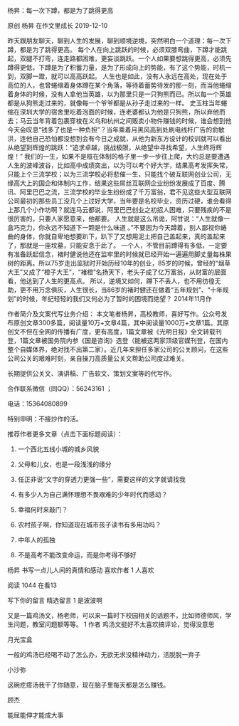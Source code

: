 杨昇：每一次下蹲，都是为了跳得更高

原创 杨昇  在作文里成长  2019-12-10

昨天跟朋友聊天，聊到人生的发展，聊到顺境逆境，突然明白一个道理：每一次下蹲，都是为了跳得更高。
每个人在向上跳跃的时候，必须双膝弯曲，下蹲才能跳起，双腿不打弯，连走路都困难，更妄谈跳跃。一个人如果要想跳得更高，必须先蹲得更低，下蹲是为了积蓄力量，是为了形成向上的势能，有了这个势能，时机一到，双脚一蹬，就可以高高跃起。
人生也是如此，没有人永远在高处，现在处于高位的人，也曾蜷缩着身体蹲在某个角落，等待着蓄势待发的那一刻，而当他蜷缩着身体的时候，没有人拿他当英雄，以为那里只是一只狗熊而已。所以每一个英雄都是从狗熊走过来的，就像每一个爷爷都是从孙子走过来的一样。
史玉柱当年蜷缩在深圳大学的宿舍里吃着泡面的时候，连老婆都认为他是只狗熊，所以弃他而去；马云当年背着包裹穿梭在义乌和杭州之间贩卖小物件赚钱的时候，谁会想到他今天会叹息“钱多了也是一种负担”？当年乘着月黑风高到处刷电线杆广告的俞敏洪，连他自己恐怕都没想到会有今日之成就，从他为新东方设计的校训就可以看出从绝望到辉煌的跳跃：“追求卓越，挑战极限，从绝望中寻找希望，人生终将辉煌！”
我们的一生，如果不是框在体制的格子里一步一步往上爬，大约总是要遭遇人生的波峰波谷，比如高中成绩突出，以为可以考个好大学，结果高考发挥失常，只能上个三流学校；以为三流学校必将悲催一生，只能找个破互联网创业公司，无缘高大上的国企和体制内工作，结果这些屌丝互联网企业纷纷发展成了百度、腾讯、阿里巴巴之流，三流学校的毕业生纷纷成了千万富翁，君不见这些大型互联网公司最初的那些员工没几个上过好大学，当年要是名校毕业，资历过硬，谁会看得上那几个小作坊啊？就连马云都说，阿里巴巴创业之初招人困难，只要残疾的不是很厉害的，只要人家愿意来，他都要。
人生就是这么吊诡，阿甘说：“人生就像一盒巧克力，你永远不知道下一颗是什么味道 。”不要因为今天蹲着，别人鄙视你蜷曲的身体，你就自卑地想要趴下，趴下了又想用泥土把自己盖起来，真的盖起来了，那就是一座坟墓，只能安息于此了。
一个人，不管目前蹲得有多低，一定要有准备跃起信念，褚时健说他还在监牢里的时候就已经开始一遍遍用脚丈量每株果树的距离。所以75岁走出监狱时开始历经10年的创业，85岁的时候，曾经的“烟草大王”又成了“橙子大王”，“褚橙”名扬天下，老头子成了亿万富翁，从财富的层面看，他达到了人生的更高点。
所以，逆境又如何，蹲下不丢人，也不用彷徨无助，更不用万念俱灰，人生很长，当86岁的褚时健还在做着“五年规划”、“十年规划”的时候，年纪轻轻的我们又何必为了暂时的困境而绝望？
2014年11月作


作者简介及文案代写业务介绍：
本文笔者杨昇，高校教师，喜好写作。公众号发布原创文章300多篇，阅读量10万+文章4篇，其中阅读量1000万+文章1篇。其原创文不但在全网的传播有广度，更有高度，1篇文章被《光明日报》全文转载刊登，1篇文章被国务院内参《国是咨询》选登（能被这两家顶级官媒刊登，在国内整个自媒体界，绝对找不出第二家）。近几年来担任多家公司的公关顾问，在这些公司公关的艰难时刻，亲自操刀高质量公关文帮助公司度过难关。

长期提供公关文、演讲稿、广告软文、策划文案等的代写作。

合作联系微信（同QQ）：56243161 ；

 电话：15364080899

特别申明：不接炒作的活。

推荐作者更多文章（点击下面标题阅读）：
1.  一个西北五线小城的城乡风貌

2.  父母和儿女，也是一段浅浅的缘分

3.  任正非说“文字的穿透力更强一些”，需要这样的文字就请找我

4. 有多少人为自己满怀理想不畏艰难的少年时代而感动？

5. 幸福何时来敲门？

6.  农村孩子啊，你知道现在城市孩子读书有多用功吗？

7.  中年人的孤独

8. 不是高考不能改变命运，而是你考得不够好


杨昇
书写一点儿人间的真情和感动
喜欢作者
1 人喜欢

阅读 1044
 在看13

写下你的留言
精选留言
 1
是波波啊

 又是一篇鸡汤文，杨老师，可以来一篇时下校园相关的话题不，比如师德师风，学生问题，教室问题额等等。
 1
作者
 鸡汤文挺好不太喜欢搞评论，觉得没意思

月光宝盒

 一般的鸡汤已经喝不动了怎么办，无欲无求没精神动力，活脱脱一弃子

小沙弥

 这碗疙瘩汤我干了你随意，现在脑子里每天都是怎么赚钱。

顾杰

 能屈能伸才能成大事
